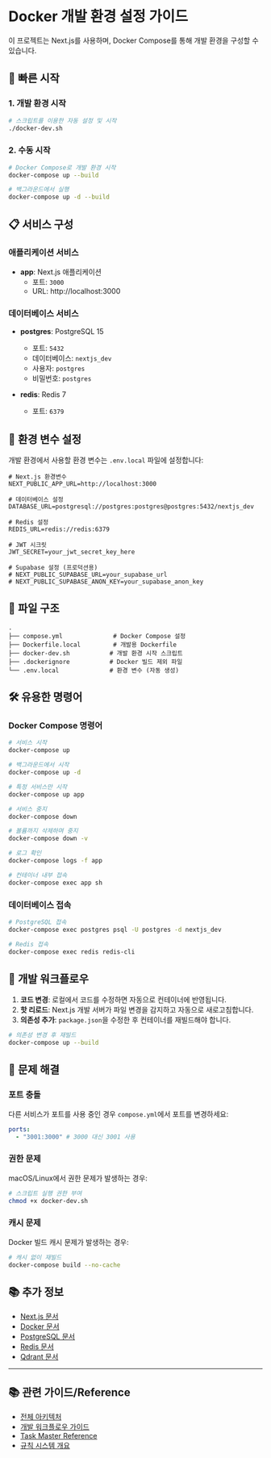 # Docker 개발 환경 설정 가이드

이 프로젝트는 Next.js를 사용하며, Docker Compose를 통해 개발 환경을 구성할 수 있습니다.

## 🚀 빠른 시작

### 1. 개발 환경 시작

```bash
# 스크립트를 이용한 자동 설정 및 시작
./docker-dev.sh
```

### 2. 수동 시작

```bash
# Docker Compose로 개발 환경 시작
docker-compose up --build

# 백그라운드에서 실행
docker-compose up -d --build
```

## 📋 서비스 구성

### 애플리케이션 서비스

- **app**: Next.js 애플리케이션
  - 포트: `3000`
  - URL: http://localhost:3000

### 데이터베이스 서비스

- **postgres**: PostgreSQL 15

  - 포트: `5432`
  - 데이터베이스: `nextjs_dev`
  - 사용자: `postgres`
  - 비밀번호: `postgres`

- **redis**: Redis 7
  - 포트: `6379`

## 🔧 환경 변수 설정

개발 환경에서 사용할 환경 변수는 `.env.local` 파일에 설정합니다:

```env
# Next.js 환경변수
NEXT_PUBLIC_APP_URL=http://localhost:3000

# 데이터베이스 설정
DATABASE_URL=postgresql://postgres:postgres@postgres:5432/nextjs_dev

# Redis 설정
REDIS_URL=redis://redis:6379

# JWT 시크릿
JWT_SECRET=your_jwt_secret_key_here

# Supabase 설정 (프로덕션용)
# NEXT_PUBLIC_SUPABASE_URL=your_supabase_url
# NEXT_PUBLIC_SUPABASE_ANON_KEY=your_supabase_anon_key
```

## 📁 파일 구조

```text
.
├── compose.yml              # Docker Compose 설정
├── Dockerfile.local         # 개발용 Dockerfile
├── docker-dev.sh           # 개발 환경 시작 스크립트
├── .dockerignore           # Docker 빌드 제외 파일
└── .env.local              # 환경 변수 (자동 생성)
```

## 🛠️ 유용한 명령어

### Docker Compose 명령어

```bash
# 서비스 시작
docker-compose up

# 백그라운드에서 시작
docker-compose up -d

# 특정 서비스만 시작
docker-compose up app

# 서비스 중지
docker-compose down

# 볼륨까지 삭제하며 중지
docker-compose down -v

# 로그 확인
docker-compose logs -f app

# 컨테이너 내부 접속
docker-compose exec app sh
```

### 데이터베이스 접속

```bash
# PostgreSQL 접속
docker-compose exec postgres psql -U postgres -d nextjs_dev

# Redis 접속
docker-compose exec redis redis-cli
```

## 🔄 개발 워크플로우

1. **코드 변경**: 로컬에서 코드를 수정하면 자동으로 컨테이너에 반영됩니다.
2. **핫 리로드**: Next.js 개발 서버가 파일 변경을 감지하고 자동으로 새로고침합니다.
3. **의존성 추가**: `package.json`을 수정한 후 컨테이너를 재빌드해야 합니다.

```bash
# 의존성 변경 후 재빌드
docker-compose up --build
```

## 🐛 문제 해결

### 포트 충돌

다른 서비스가 포트를 사용 중인 경우 `compose.yml`에서 포트를 변경하세요:

```yaml
ports:
  - "3001:3000" # 3000 대신 3001 사용
```

### 권한 문제

macOS/Linux에서 권한 문제가 발생하는 경우:

```bash
# 스크립트 실행 권한 부여
chmod +x docker-dev.sh
```

### 캐시 문제

Docker 빌드 캐시 문제가 발생하는 경우:

```bash
# 캐시 없이 재빌드
docker-compose build --no-cache
```

## 📚 추가 정보

- [Next.js 문서](https://nextjs.org/docs)
- [Docker 문서](https://docs.docker.com)
- [PostgreSQL 문서](https://www.postgresql.org/docs)
- [Redis 문서](https://redis.io/documentation)
- [Qdrant 문서](https://qdrant.tech/documentation)

---

## 📚 관련 가이드/Reference
- [전체 아키텍처](../architecture/directory-architecture.md)
- [개발 워크플로우 가이드](../guides/dev-workflow-guide.md)
- [Task Master Reference](../guides/taskmaster-guide.md)
- [규칙 시스템 개요](../rules/overview.md)
